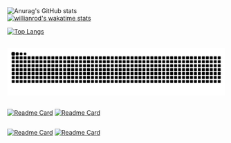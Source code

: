 
##
![Anurag's GitHub stats](https://github-readme-stats.vercel.app/api?username=JSeno&layout=default&show_icons=true&theme=vision-friendly-dark&include_all_commits=true&count_private=true)&nbsp;  
[![willianrod's wakatime stats](https://github-readme-stats.vercel.app/api/wakatime?username=JSeno&show_icons=true&layout=default&theme=vision-friendly-dark&include_all_commits=true&count_private=true&langs_count=10)](https://github.com/anuraghazra/github-readme-stats)  

[![Top Langs](https://github-readme-stats.vercel.app/api/top-langs/?username=JSeno&layout=default&show_icons=true&theme=vision-friendly-dark&langs_count=12&include_all_commits=true&count_private=true)](https://github.com/anuraghazra/github-readme-stats)&nbsp;  


##
  
![Snake animation](https://github.com/jseno/jseno/blob/output/github-contribution-grid-snake.svg)

##
  
  
[![Readme Card](https://github-readme-stats.vercel.app/api/pin/?username=JSeno&repo=aula_tkinter&show_icons=true&theme=vision-friendly-dark&show_owner=true)](https://github.com/JSeno/aula_tkinter)
[![Readme Card](https://github-readme-stats.vercel.app/api/pin/?username=JSeno&repo=cypress_aprendizado&show_icons=true&theme=vision-friendly-dark&show_owner=true)](https://github.com/JSeno/cypress_aprendizado)
##
[![Readme Card](https://github-readme-stats.vercel.app/api/pin/?username=JSeno&repo=udemy_js&layout=default&show_icons=true&theme=vision-friendly-dark&show_owner=true)](https://github.com/JSeno/udemy_js)
[![Readme Card](https://github-readme-stats.vercel.app/api/pin/?username=JSeno&layout=default&repo=100DaysofCode&show_icons=true&theme=vision-friendly-dark&show_owner=true)](https://github.com/JSeno/100DaysofCode)
